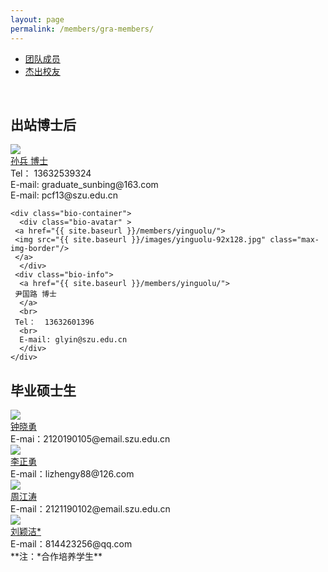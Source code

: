 ```yaml
---
layout: page
permalink: /members/gra-members/
---
```


<div class="navbar center forth">
<ul>
    <li><a href="{{ "/members" | prepend: site.baseurl }}">团队成员</a></li>
    <li class="active"><a href="{{ "/gra-members" | prepend: "/members" | prepend: site.baseurl }}">杰出校友</a></li>
</ul>
</div>

<br>

## 出站博士后
<div class="sec-container">
    <div class="bio-container">
     <div class="bio-avatar" >
     <a href="{{ site.baseurl }}/members/sunbing/">
     <img src="{{ site.baseurl }}/images/sunbing-92x129.jpg" class="max-img-border"/>
     </a>
     </div>
     <div class="bio-info">
     <a href="{{ site.baseurl }}/members/sunbing/">
     孙兵 博士
     </a>
     <br>
     Tel：  13632539324
     <br>
     E-mail: graduate_sunbing@163.com
      <br>
      E-mail: pcf13@szu.edu.cn
      </div>
    </div>

    <div class="bio-container">
      <div class="bio-avatar" >
     <a href="{{ site.baseurl }}/members/yinguolu/">
     <img src="{{ site.baseurl }}/images/yinguolu-92x128.jpg" class="max-img-border"/>
     </a>
      </div>
     <div class="bio-info">
      <a href="{{ site.baseurl }}/members/yinguolu/">
     尹国路 博士
      </a>
      <br>
     Tel：  13632601396
      <br>
      E-mail: glyin@szu.edu.cn
      </div>
    </div>

</div>

## 毕业硕士生

<div class="sec-container">
<div class="bio-container">
  <div class="bio-avatar" >
  <a href="{{ site.baseurl }}/members/zhongxiaoyong/">
  <img src="{{ site.baseurl }}/images/zhongxiaoyong-92x133.jpg" class="max-img-border"/>
  </a>
  </div>
  <div class="bio-info">
  <a href="{{ site.baseurl }}/members/zhongxiaoyong/">
  钟晓勇
  </a>
  <br />
  E-mai：2120190105@email.szu.edu.cn
  </div>
</div>

<div class="bio-container">
  <div class="bio-avatar" >
  <a href="{{ site.baseurl }}/members/lizhengyong/">
  <img src="{{ site.baseurl }}/images/lizhengyong-92x128.jpg" class="max-img-border"/>
  </a>
  </div>
  <div class="bio-info">
  <a href="{{ site.baseurl }}/members/lizhengyong/">
  李正勇
  </a>
  <br>
  E-mail：lizhengy88@126.com
  </div>
</div>

<div class="bio-container">
  <div class="bio-avatar" >
  <a href="{{ site.baseurl }}/members/zhoujiangtao/">
  <img src="{{ site.baseurl }}/images/zhoujiangtao-92x130.jpg" class="max-img-border"/>
  </a>
  </div>
  <div class="bio-info">
  <a href="{{ site.baseurl }}/members/zhoujiangtao/">
  周江涛
  </a>
  <br>
  E-mail：2121190102@email.szu.edu.cn
  </div>
</div>

<div class="bio-container">
  <div class="bio-avatar" >
  <a href="{{ site.baseurl }}/members/liuyingjie/">
  <img src="{{ site.baseurl }}/images/liuyinjie-92x130.jpg" class="max-img-border"/>
  </a>
  </div>
  <div class="bio-info">
  <a href="{{ site.baseurl }}/members/liuyingjie/">
  刘颖洁*
  </a>
  <br>
  E-mail：814423256@qq.com
  </div>
</div>
</div>
**注：*合作培养学生**
